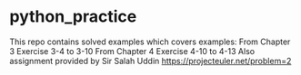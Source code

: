 # python_practice
This repo contains solved examples which covers examples: 
From Chapter 3
Exercise 3-4 to 3-10
From Chapter 4
Exercise 4-10 to 4-13
Also assignment provided by Sir Salah Uddin
https://projecteuler.net/problem=2
